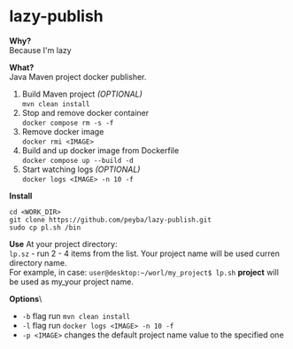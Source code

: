 # lazy-publish

**Why?**\
Because I'm lazy

**What?**\
Java Maven project docker publisher.
1. Build Maven project *(OPTIONAL)*\
`mvn clean install`
2. Stop and remove docker container\
`docker compose rm -s -f`
3. Remove docker image\
`docker rmi <IMAGE>`
4. Build and up docker image from Dockerfile\
`docker compose up --build -d`
5. Start watching logs *(OPTIONAL)*\
`docker logs <IMAGE> -n 10 -f`

**Install**
```
cd <WORK_DIR>
git clone https://github.com/peyba/lazy-publish.git
sudo cp pl.sh /bin
```

**Use**
At your project directory:\
`lp.sz` - run 2 - 4 items from the list. Your project name will be used curren directory name.\
For example, in case: `user@desktop:~/worl/my_project$ lp.sh` **project** will be used as my_your project name.

**Options**\
- `-b` flag run `mvn clean install`
- `-l` flag run `docker logs <IMAGE> -n 10 -f`
- `-p <IMAGE>` changes the default project name value to the specified one
